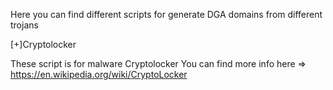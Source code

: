 Here you can find different scripts for generate DGA domains from different trojans

[+]Cryptolocker

These script is for malware Cryptolocker
You can find more info here => https://en.wikipedia.org/wiki/CryptoLocker


